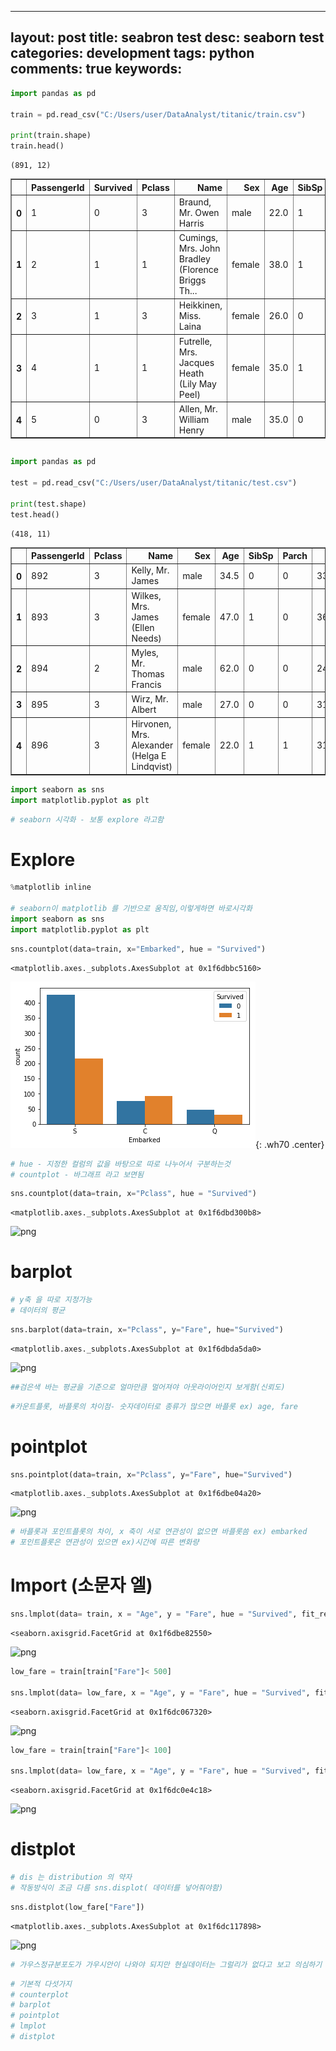 

---
layout: post
title: seabron test
desc: seaborn test
categories: development
tags: python
comments: true
keywords: 
---

```python
import pandas as pd

train = pd.read_csv("C:/Users/user/DataAnalyst/titanic/train.csv")

print(train.shape)
train.head()
```

    (891, 12)





<div>
<style scoped>
    .dataframe tbody tr th:only-of-type {
        vertical-align: middle;
    }

    .dataframe tbody tr th {
        vertical-align: top;
    }

    .dataframe thead th {
        text-align: right;
    }
</style>
<table border="1" class="dataframe">
  <thead>
    <tr style="text-align: right;">
      <th></th>
      <th>PassengerId</th>
      <th>Survived</th>
      <th>Pclass</th>
      <th>Name</th>
      <th>Sex</th>
      <th>Age</th>
      <th>SibSp</th>
      <th>Parch</th>
      <th>Ticket</th>
      <th>Fare</th>
      <th>Cabin</th>
      <th>Embarked</th>
    </tr>
  </thead>
  <tbody>
    <tr>
      <th>0</th>
      <td>1</td>
      <td>0</td>
      <td>3</td>
      <td>Braund, Mr. Owen Harris</td>
      <td>male</td>
      <td>22.0</td>
      <td>1</td>
      <td>0</td>
      <td>A/5 21171</td>
      <td>7.2500</td>
      <td>NaN</td>
      <td>S</td>
    </tr>
    <tr>
      <th>1</th>
      <td>2</td>
      <td>1</td>
      <td>1</td>
      <td>Cumings, Mrs. John Bradley (Florence Briggs Th...</td>
      <td>female</td>
      <td>38.0</td>
      <td>1</td>
      <td>0</td>
      <td>PC 17599</td>
      <td>71.2833</td>
      <td>C85</td>
      <td>C</td>
    </tr>
    <tr>
      <th>2</th>
      <td>3</td>
      <td>1</td>
      <td>3</td>
      <td>Heikkinen, Miss. Laina</td>
      <td>female</td>
      <td>26.0</td>
      <td>0</td>
      <td>0</td>
      <td>STON/O2. 3101282</td>
      <td>7.9250</td>
      <td>NaN</td>
      <td>S</td>
    </tr>
    <tr>
      <th>3</th>
      <td>4</td>
      <td>1</td>
      <td>1</td>
      <td>Futrelle, Mrs. Jacques Heath (Lily May Peel)</td>
      <td>female</td>
      <td>35.0</td>
      <td>1</td>
      <td>0</td>
      <td>113803</td>
      <td>53.1000</td>
      <td>C123</td>
      <td>S</td>
    </tr>
    <tr>
      <th>4</th>
      <td>5</td>
      <td>0</td>
      <td>3</td>
      <td>Allen, Mr. William Henry</td>
      <td>male</td>
      <td>35.0</td>
      <td>0</td>
      <td>0</td>
      <td>373450</td>
      <td>8.0500</td>
      <td>NaN</td>
      <td>S</td>
    </tr>
  </tbody>
</table>
</div>




```python

```


```python
import pandas as pd

test = pd.read_csv("C:/Users/user/DataAnalyst/titanic/test.csv")

print(test.shape)
test.head()
```

    (418, 11)





<div>
<style scoped>
    .dataframe tbody tr th:only-of-type {
        vertical-align: middle;
    }

    .dataframe tbody tr th {
        vertical-align: top;
    }

    .dataframe thead th {
        text-align: right;
    }
</style>
<table border="1" class="dataframe">
  <thead>
    <tr style="text-align: right;">
      <th></th>
      <th>PassengerId</th>
      <th>Pclass</th>
      <th>Name</th>
      <th>Sex</th>
      <th>Age</th>
      <th>SibSp</th>
      <th>Parch</th>
      <th>Ticket</th>
      <th>Fare</th>
      <th>Cabin</th>
      <th>Embarked</th>
    </tr>
  </thead>
  <tbody>
    <tr>
      <th>0</th>
      <td>892</td>
      <td>3</td>
      <td>Kelly, Mr. James</td>
      <td>male</td>
      <td>34.5</td>
      <td>0</td>
      <td>0</td>
      <td>330911</td>
      <td>7.8292</td>
      <td>NaN</td>
      <td>Q</td>
    </tr>
    <tr>
      <th>1</th>
      <td>893</td>
      <td>3</td>
      <td>Wilkes, Mrs. James (Ellen Needs)</td>
      <td>female</td>
      <td>47.0</td>
      <td>1</td>
      <td>0</td>
      <td>363272</td>
      <td>7.0000</td>
      <td>NaN</td>
      <td>S</td>
    </tr>
    <tr>
      <th>2</th>
      <td>894</td>
      <td>2</td>
      <td>Myles, Mr. Thomas Francis</td>
      <td>male</td>
      <td>62.0</td>
      <td>0</td>
      <td>0</td>
      <td>240276</td>
      <td>9.6875</td>
      <td>NaN</td>
      <td>Q</td>
    </tr>
    <tr>
      <th>3</th>
      <td>895</td>
      <td>3</td>
      <td>Wirz, Mr. Albert</td>
      <td>male</td>
      <td>27.0</td>
      <td>0</td>
      <td>0</td>
      <td>315154</td>
      <td>8.6625</td>
      <td>NaN</td>
      <td>S</td>
    </tr>
    <tr>
      <th>4</th>
      <td>896</td>
      <td>3</td>
      <td>Hirvonen, Mrs. Alexander (Helga E Lindqvist)</td>
      <td>female</td>
      <td>22.0</td>
      <td>1</td>
      <td>1</td>
      <td>3101298</td>
      <td>12.2875</td>
      <td>NaN</td>
      <td>S</td>
    </tr>
  </tbody>
</table>
</div>




```python
import seaborn as sns
import matplotlib.pyplot as plt
```


```python
# seaborn 시각화 - 보통 explore 라고함
```

# Explore


```python
%matplotlib inline 

# seaborn이 matplotlib 를 기반으로 움직임,이렇게하면 바로시각화
import seaborn as sns
import matplotlib.pyplot as plt
```


```python
sns.countplot(data=train, x="Embarked", hue = "Survived")
```




    <matplotlib.axes._subplots.AxesSubplot at 0x1f6dbbc5160>




![png](/assets/img/blog/2019-09-15-seaborn/output_8_1.png){: .wh70 .center}


```python
# hue - 지정한 컬럼의 값을 바탕으로 따로 나누어서 구분하는것
# countplot - 바그래프 라고 보면됨 
```


```python
sns.countplot(data=train, x="Pclass", hue = "Survived")
```




    <matplotlib.axes._subplots.AxesSubplot at 0x1f6dbd300b8>




![png](output_10_1.png)


# barplot


```python
# y축 을 따로 지정가능
# 데이터의 평균
```


```python
sns.barplot(data=train, x="Pclass", y="Fare", hue="Survived")
```




    <matplotlib.axes._subplots.AxesSubplot at 0x1f6dbda5da0>




![png](output_13_1.png)



```python
##검은색 바는 평균을 기준으로 얼마만큼 멀어져야 아웃라이어인지 보게함(신뢰도)
```


```python
#카운트플롯, 바플롯의 차이점- 숫자데이터로 종류가 많으면 바플롯 ex) age, fare
```

# pointplot


```python
sns.pointplot(data=train, x="Pclass", y="Fare", hue="Survived")
```




    <matplotlib.axes._subplots.AxesSubplot at 0x1f6dbe04a20>




![png](output_17_1.png)



```python
# 바플롯과 포인트플롯의 차이, x 축이 서로 연관성이 없으면 바플롯씀 ex) embarked
# 포인트플롯은 연관성이 있으면 ex)시간에 따른 변화량
```

# lmport (소문자 엘)


```python
sns.lmplot(data= train, x = "Age", y = "Fare", hue = "Survived", fit_reg=False)
```




    <seaborn.axisgrid.FacetGrid at 0x1f6dbe82550>




![png](output_20_1.png)



```python
low_fare = train[train["Fare"]< 500]

sns.lmplot(data= low_fare, x = "Age", y = "Fare", hue = "Survived", fit_reg=False)
```




    <seaborn.axisgrid.FacetGrid at 0x1f6dc067320>




![png](output_21_1.png)



```python
low_fare = train[train["Fare"]< 100]

sns.lmplot(data= low_fare, x = "Age", y = "Fare", hue = "Survived", fit_reg=False)
```




    <seaborn.axisgrid.FacetGrid at 0x1f6dc0e4c18>




![png](output_22_1.png)


# distplot


```python
# dis 는 distribution 의 약자
# 작동방식이 조금 다름 sns.displot( 데이터를 넣어줘야함)
```


```python
sns.distplot(low_fare["Fare"])
```




    <matplotlib.axes._subplots.AxesSubplot at 0x1f6dc117898>




![png](output_25_1.png)



```python
# 가우스정규분포도가 가우시안이 나와야 되지만 현실데이터는 그럴리가 없다고 보고 의심하기
```


```python
# 기본적 다섯가지
# counterplot
# barplot
# pointplot
# lmplot
# distplot
```


```python

```
